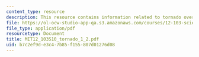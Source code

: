 ```yaml
---
content_type: resource
description: This resource contains information related to tornado overview.
file: https://ol-ocw-studio-app-qa.s3.amazonaws.com/courses/12-103-science-and-policy-of-natural-hazards-spring-2010/b7c2ef9de3c47b85f155807d01276d08_MIT12_103S10_tornado_1_2.pdf
file_type: application/pdf
resourcetype: Document
title: MIT12_103S10_tornado_1_2.pdf
uid: b7c2ef9d-e3c4-7b85-f155-807d01276d08
---
```

